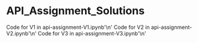 # API_Assignment_Solutions

Code for V1 in api-assignment-V1.ipynb'\n'
Code for V2 in api-assignment-V2.ipynb'\n'
Code for V3 in api-assignment-V3.ipynb'\n'
